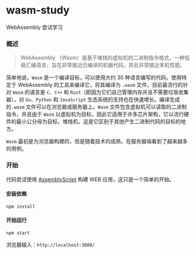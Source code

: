# wasm-study

WebAssembly 尝试学习

### 概述

> WebAssembly （Wasm）是基于堆栈的虚拟机的二进制指令格式，一种低级汇编语言，旨在非常接近已编译的机器代码，并且非常接近本机性能。

简单地说，`Wasm` 是一个编译目标，可以使用大约 30 种语言编写的代码，使用特定于 WebAssembly 的工具来编译它，将其编译为 `.wasm` 文件，目前最流行的针对 `Wasm` 的语言是 `C`、`C++` 和 `Rust`（即因为它们自己管理内存并且不需要垃圾收集器）。对 `Go`、`Python` 和 `JavaScript` 生态系统的支持也在快速增长。编译生成的`.wasm` 文件可以在浏览器或服务器上。`Wasm` 文件包含虚拟机可以读取的二进制指令，并且由于 `Wasm` 以虚拟机为目标，因此它适用于许多芯片架构，它以流行硬件的最小公分母为目标，堆栈机，这是它区别于其他产生二进制代码的目标的地方。

`Wasm` 最初是为浏览器构建的，但是随着技术的成熟，在服务器端看到了越来越多的用例。

### 开始

代码尝试使用 [AssemblyScript](https://www.assemblyscript.org/) 构建 WEB 应用，这只是一个简单的开始。

#### 安装依赖

```
npm install
```

#### 开始运行

```
npm start
```

浏览器输入：`http://localhost:3000/`
